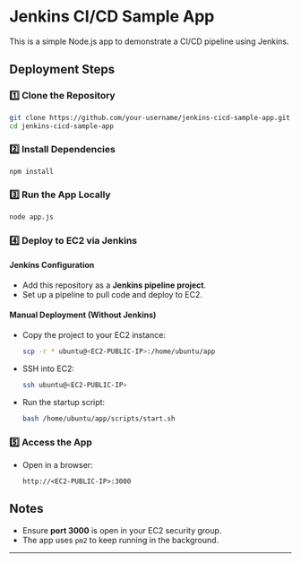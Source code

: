 # Jenkins CI/CD Sample App

This is a simple Node.js app to demonstrate a CI/CD pipeline using Jenkins.

## Deployment Steps

### 1️⃣ Clone the Repository
```bash
git clone https://github.com/your-username/jenkins-cicd-sample-app.git
cd jenkins-cicd-sample-app
```

### 2️⃣ Install Dependencies
```bash
npm install
```

### 3️⃣ Run the App Locally
```bash
node app.js
```

### 4️⃣ Deploy to EC2 via Jenkins

#### **Jenkins Configuration**
- Add this repository as a **Jenkins pipeline project**.
- Set up a pipeline to pull code and deploy to EC2.

#### **Manual Deployment (Without Jenkins)**
- Copy the project to your EC2 instance:
  ```bash
  scp -r * ubuntu@<EC2-PUBLIC-IP>:/home/ubuntu/app
  ```
- SSH into EC2:
  ```bash
  ssh ubuntu@<EC2-PUBLIC-IP>
  ```
- Run the startup script:
  ```bash
  bash /home/ubuntu/app/scripts/start.sh
  ```

### 5️⃣ Access the App
- Open in a browser:
  ```
  http://<EC2-PUBLIC-IP>:3000
  ```

## Notes
- Ensure **port 3000** is open in your EC2 security group.
- The app uses `pm2` to keep running in the background.
- ---

